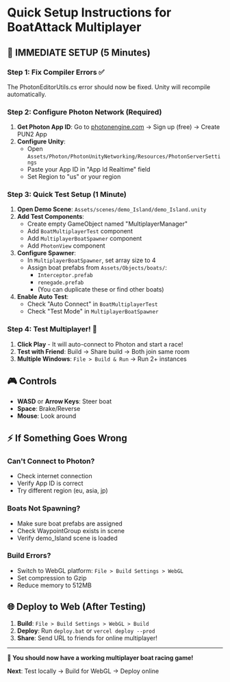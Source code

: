 # Quick Setup Instructions for BoatAttack Multiplayer

## 🚨 IMMEDIATE SETUP (5 Minutes)

### Step 1: Fix Compiler Errors ✅
The PhotonEditorUtils.cs error should now be fixed. Unity will recompile automatically.

### Step 2: Configure Photon Network (Required)
1. **Get Photon App ID**: Go to [photonengine.com](https://photonengine.com) → Sign up (free) → Create PUN2 App
2. **Configure Unity**: 
   - Open `Assets/Photon/PhotonUnityNetworking/Resources/PhotonServerSettings`
   - Paste your App ID in "App Id Realtime" field
   - Set Region to "us" or your region

### Step 3: Quick Test Setup (1 Minute)
1. **Open Demo Scene**: `Assets/scenes/demo_Island/demo_Island.unity`
2. **Add Test Components**:
   - Create empty GameObject named "MultiplayerManager"
   - Add `BoatMultiplayerTest` component
   - Add `MultiplayerBoatSpawner` component  
   - Add `PhotonView` component
3. **Configure Spawner**:
   - In `MultiplayerBoatSpawner`, set array size to 4
   - Assign boat prefabs from `Assets/Objects/boats/`:
     - `Interceptor.prefab`
     - `renegade.prefab` 
     - (You can duplicate these or find other boats)
4. **Enable Auto Test**:
   - Check "Auto Connect" in `BoatMultiplayerTest`
   - Check "Test Mode" in `MultiplayerBoatSpawner`

### Step 4: Test Multiplayer! 🚤
1. **Click Play** - It will auto-connect to Photon and start a race!
2. **Test with Friend**: Build → Share build → Both join same room
3. **Multiple Windows**: `File > Build & Run` → Run 2+ instances

## 🎮 Controls
- **WASD** or **Arrow Keys**: Steer boat
- **Space**: Brake/Reverse  
- **Mouse**: Look around

## ⚡ If Something Goes Wrong

### Can't Connect to Photon?
- Check internet connection
- Verify App ID is correct  
- Try different region (eu, asia, jp)

### Boats Not Spawning?
- Make sure boat prefabs are assigned
- Check WaypointGroup exists in scene
- Verify demo_Island scene is loaded

### Build Errors?
- Switch to WebGL platform: `File > Build Settings > WebGL`
- Set compression to Gzip
- Reduce memory to 512MB

## 🌐 Deploy to Web (After Testing)
1. **Build**: `File > Build Settings > WebGL > Build`
2. **Deploy**: Run `deploy.bat` or `vercel deploy --prod`
3. **Share**: Send URL to friends for online multiplayer!

---
**🏁 You should now have a working multiplayer boat racing game!**

**Next**: Test locally → Build for WebGL → Deploy online 